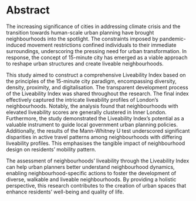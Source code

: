 # Abstract

The increasing significance of cities in addressing climate crisis and the transition towards human-scale urban planning have brought neighbourhoods into the spotlight. The constraints imposed by pandemic-induced movement restrictions confined individuals to their immediate surroundings, underscoring the pressing need for urban transformation. In response, the concept of 15-minute city has emerged as a viable approach to reshape urban structures and create liveable neighbourhoods.

This study aimed to construct a comprehensive Liveability Index based on the principles of the 15-minute city paradigm, encompassing diversity, density, proximity, and digitalisation. The transparent development process of the Liveability Index was shared throughout the research. The final index effectively captured the intricate liveability profiles of London’s neighbourhoods. Notably, the analysis found that neighbourhoods with elevated liveability scores are generally clustered in Inner London. Furthermore, the study demonstrated the Liveability Index’s potential as a valuable instrument to guide local government urban planning policies. Additionally, the results of the Mann-Whitney U test underscored significant disparities in active travel patterns among neighbourhoods with differing liveability profiles. This emphasises the tangible impact of neighbourhood design on residents’ mobility pattern.

The assessment of neighbourhoods’ liveability through the Liveability Index can help urban planners better understand neighbourhood dynamics, enabling neighbourhood-specific actions to foster the development of diverse, walkable and liveable neighbourhoods. By providing a holistic perspective, this research contributes to the creation of urban spaces that enhance residents’ well-being and quality of life. 

